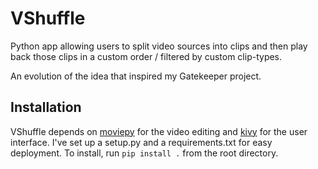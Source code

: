 # VShuffle
Python app allowing users to split video sources into clips and then play back those clips in a custom order / filtered by custom clip-types.

An evolution of the idea that inspired my Gatekeeper project.

## Installation
VShuffle depends on [moviepy](https://pypi.org/project/moviepy/) for the video editing and [kivy](https://kivy.org/) for the user interface. I've set up a setup.py and a requirements.txt for easy deployment. To install, run `pip install .` from the root directory.